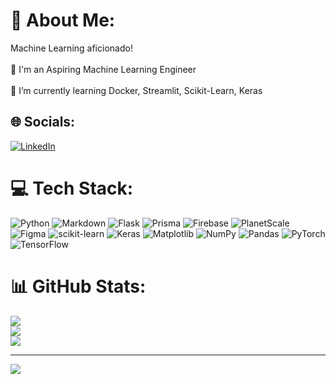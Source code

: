 # 💫 About Me:
Machine Learning aficionado!<br><br>🔭 I'm an Aspiring Machine Learning Engineer<br><br>🌱 I’m currently learning Docker, Streamlit, Scikit-Learn, Keras


## 🌐 Socials:
[![LinkedIn](https://img.shields.io/badge/LinkedIn-%230077B5.svg?logo=linkedin&logoColor=white)](https://linkedin.com/in/Mohamed-Al-Mamari) 

# 💻 Tech Stack:
![Python](https://img.shields.io/badge/python-3670A0?style=flat&logo=python&logoColor=ffdd54) ![Markdown](https://img.shields.io/badge/markdown-%23000000.svg?style=flat&logo=markdown&logoColor=white) ![Flask](https://img.shields.io/badge/flask-%23000.svg?style=flat&logo=flask&logoColor=white) ![Prisma](https://img.shields.io/badge/Prisma-3982CE?style=flat&logo=Prisma&logoColor=white) ![Firebase](https://img.shields.io/badge/firebase-a08021?style=flat&logo=firebase&logoColor=ffcd34) ![PlanetScale](https://img.shields.io/badge/planetscale-%23000000.svg?style=flat&logo=planetscale&logoColor=white) ![Figma](https://img.shields.io/badge/figma-%23F24E1E.svg?style=flat&logo=figma&logoColor=white) ![scikit-learn](https://img.shields.io/badge/scikit--learn-%23F7931E.svg?style=flat&logo=scikit-learn&logoColor=white) ![Keras](https://img.shields.io/badge/Keras-%23D00000.svg?style=flat&logo=Keras&logoColor=white) ![Matplotlib](https://img.shields.io/badge/Matplotlib-%23ffffff.svg?style=flat&logo=Matplotlib&logoColor=black) ![NumPy](https://img.shields.io/badge/numpy-%23013243.svg?style=flat&logo=numpy&logoColor=white) ![Pandas](https://img.shields.io/badge/pandas-%23150458.svg?style=flat&logo=pandas&logoColor=white) ![PyTorch](https://img.shields.io/badge/PyTorch-%23EE4C2C.svg?style=flat&logo=PyTorch&logoColor=white) ![TensorFlow](https://img.shields.io/badge/TensorFlow-%23FF6F00.svg?style=flat&logo=TensorFlow&logoColor=white)
# 📊 GitHub Stats:
![](https://github-readme-stats.vercel.app/api?username=Mohammed-Majid&theme=tokyonight&hide_border=false&include_all_commits=true&count_private=false)<br/>
![](https://github-readme-streak-stats.herokuapp.com/?user=Mohammed-Majid&theme=tokyonight&hide_border=false)<br/>
![](https://github-readme-stats.vercel.app/api/top-langs/?username=Mohammed-Majid&theme=tokyonight&hide_border=false&include_all_commits=true&count_private=false&layout=compact)

---
[![](https://visitcount.itsvg.in/api?id=Mohammed-Majid&icon=0&color=0)](https://visitcount.itsvg.in)

<!-- Proudly created with GPRM ( https://gprm.itsvg.in ) -->
